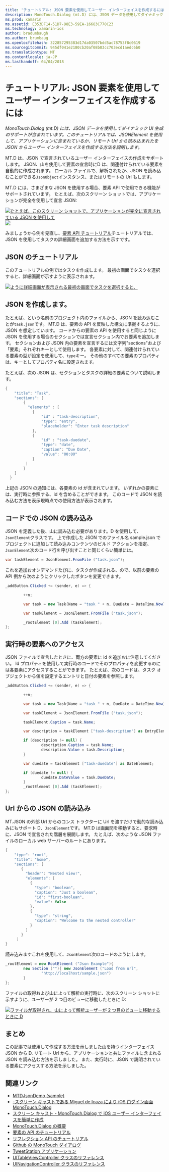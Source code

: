 ```yaml
---
title: 'チュートリアル: JSON 要素を使用してユーザー インターフェイスを作成するには'
description: MonoTouch.Dialog (mt.D) には、JSON データを使用してダイナミック UI 生成のサポートが含まれています。 このチュートリアルでは、JSONElement を使用して、アプリケーションに含まれているか、リモート Url から読み込まれたを JSON からユーザー インターフェイスを作成する方法を説明します。
ms.prod: xamarin
ms.assetid: E353DF14-51D7-98E3-59EA-16683C770C23
ms.technology: xamarin-ios
author: bradumbaugh
ms.author: brumbaug
ms.openlocfilehash: 322857295383d17da03507bdd5ac78753f8c0619
ms.sourcegitcommit: 945df041e2180cb20af08b83cc703ecd1aedc6b0
ms.translationtype: MT
ms.contentlocale: ja-JP
ms.lasthandoff: 04/04/2018
---
```

# <a name="walkthrough-using-a-json-element-to-create-a-user-interface"></a>チュートリアル: JSON 要素を使用してユーザー インターフェイスを作成するには

_MonoTouch.Dialog (mt.D) には、JSON データを使用してダイナミック UI 生成のサポートが含まれています。このチュートリアルでは、JSONElement を使用して、アプリケーションに含まれているか、リモート Url から読み込まれたを JSON からユーザー インターフェイスを作成する方法を説明します。_


MT.D は、JSON で宣言されているユーザー インターフェイスの作成をサポートします。 JSON、山を使用して要素の宣言時にD は、関連付けられている要素を自動的に作成されます。 ローカル ファイルで、解析されたか、JSON を読み込むことができる`JsonObject`インスタンス、またはリモートの Url もします。

MT.D には、さまざまな JSON を使用する場合、要素 API で使用できる機能がサポートされています。 たとえば、次のスクリーン ショットでは、アプリケーションが完全を使用して宣言 JSON:

[![](json-element-walkthrough-images/01-load-from-file.png "たとえば、このスクリーン ショットで、アプリケーションが完全に宣言されている JSON を使用して")](json-element-walkthrough-images/01-load-from-file.png#lightbox) [ ![ ](json-element-walkthrough-images/01-load-from-file.png "など、このスクリーン ショットで、アプリケーションが完全を使用して宣言JSON")](json-element-walkthrough-images/01-load-from-file.png#lightbox)

みましょうから例を見直し、[要素 API チュートリアル](~/ios/user-interface/monotouch.dialog/elements-api-walkthrough.md)チュートリアルでは、JSON を使用してタスクの詳細画面を追加する方法を示すです。

## <a name="json-walkthrough"></a>JSON のチュートリアル

このチュートリアルの例ではタスクを作成します。 最初の画面でタスクを選択すると、詳細画面が示すように表示されます。

 [![](json-element-walkthrough-images/03-task-list.png "ように詳細画面が表示される最初の画面でタスクを選択すると、")](json-element-walkthrough-images/03-task-list.png#lightbox)

## <a name="creating-the-json"></a>JSON を作成します。

たとえば、という名前のプロジェクト内のファイルから、JSON を読み込むことが`task.json`です。 MT.D は、要素の API を反映した構文に準拠するように、JSON を想定しています。 コードからの要素の API を使用すると同じように JSON を使用する場合のセクションでは宣言セクション内でお要素を追加します。 セクションおよび JSON 内の要素を宣言するには文字列"sections"および「要素」それぞれキーとして使用します。 各要素に対して、関連付けられている要素の型が設定を使用して、`type`キー。 その他のすべての要素のプロパティは、キーとしてプロパティ名に設定されます。

たとえば、次の JSON は、セクションとタスクの詳細の要素について説明します。

```csharp
{
    "title": "Task",
    "sections": [
        {
          "elements" : [
            {
                "id" : "task-description",
                "type": "entry",
                "placeholder": "Enter task description"
            },
            {
                "id" : "task-duedate",
                "type": "date",
                "caption": "Due Date",
                "value": "00:00"
            }
         ]
        }
    ]
  }
```

上記の JSON の通知には、各要素の id が含まれています。 いずれかの要素には、実行時に参照する、id を含めることができます。 このコードで JSON を読み込む方法を表示現時点での使用方法が表示されます。

 <a name="Loading_the_JSON_in_Code" />


## <a name="loading-the-json-in-code"></a>コードでの JSON の読み込み

JSON を定義した後、山に読み込む必要があります。D を使用して、`JsonElement`クラスです。 上で作成した JSON でのファイル名 sample.json でプロジェクトに追加して読み込みコンテンツのビルド アクションを指定、`JsonElement`次のコード行を呼び出すことと同じくらい簡単には。

```csharp
var taskElement = JsonElement.FromFile ("task.json");
```

これを追加おオンデマンドたびに、タスクが作成される、ので、以前の要素の API 例から次のようにクリックしたボタンを変更できます。

```csharp
_addButton.Clicked += (sender, e) => {

        ++n;

        var task = new Task{Name = "task " + n, DueDate = DateTime.Now};

        var taskElement = JsonElement.FromFile ("task.json");

        _rootElement [0].Add (taskElement);
};
```

 <a name="Accessing_Elements_at_Runtime" />


## <a name="accessing-elements-at-runtime"></a>実行時の要素へのアクセス

JSON ファイルで宣言したときに、両方の要素に id を追加おに注意してください。 Id プロパティを使用して実行時のコードでそのプロパティを変更するのには各要素にアクセスすることができます。 たとえば、次のコードは、タスク オブジェクトから値を設定するエントリと日付の要素を参照します。

```csharp
_addButton.Clicked += (sender, e) => {

        ++n;

        var task = new Task{Name = "task " + n, DueDate = DateTime.Now};

        var taskElement = JsonElement.FromFile ("task.json");

        taskElement.Caption = task.Name;

        var description = taskElement ["task-description"] as EntryElement;

        if (description != null) {
                description.Caption = task.Name;
                description.Value = task.Description;       
        }

        var duedate = taskElement ["task-duedate"] as DateElement;

        if (duedate != null) {                
                duedate.DateValue = task.DueDate;
        }
        _rootElement [0].Add (taskElement);
};
```

 <a name="Loading_JSON_from_a_Url" />


## <a name="loading-json-from-a-url"></a>Url からの JSON の読み込み

MT.JSON の外部 Url からのコンス トラクターに Url を渡すだけで動的な読み込みにもサポート D、`JsonElement`です。 MT.D は画面間を移動すると、要求時に、JSON で宣言された階層を展開します。 たとえば、次のような JSON ファイルのローカル web サーバーのルートにあります。

```csharp
{
    "type": "root",
    "title": "home",
    "sections": [
       {
         "header": "Nested view!",
         "elements": [
           {
             "type": "boolean",
             "caption": "Just a boolean",
             "id": "first-boolean",
             "value": false
           },
           {
             "type": "string",
             "caption": "Welcome to the nested controller"
           }
         ]
       }
     ]
}
```

読み込みますこれを使用して、`JsonElement`次のコードのようにします。

```csharp
_rootElement = new RootElement ("Json Example"){
        new Section (""){ new JsonElement ("Load from url",
                "http://localhost/sample.json")
        }
};
```

ファイルの取得および山によって解析の実行時に、次のスクリーン ショットに示すように、ユーザーが 2 つ目のビューに移動したときに D:

 [![](json-element-walkthrough-images/04-json-web-example.png "ファイルが取得され、山によって解析ユーザーが 2 つ目のビューに移動するときに D")](json-element-walkthrough-images/04-json-web-example.png#lightbox)

 <a name="Summary" />


## <a name="summary"></a>まとめ

この記事では使用して作成する方法を示しました山を持つインターフェイスJSON から D. リモート Url から、アプリケーションと共にファイルに含まれる JSON を読み込む方法を示しました。 また、実行時に、JSON で説明されている要素にアクセスする方法を示しました。


## <a name="related-links"></a>関連リンク

- [MTDJsonDemo (sample)](https://developer.xamarin.com/samples/MTDJsonDemo/)
- [-スクリーン キャストである Miguel de Icaza により iOS ログイン画面 MonoTouch.Dialog](http://youtu.be/3butqB1EG0c)
- [スクリーン キャスト - MonoTouch.Dialog で iOS ユーザー インターフェイスを簡単に作成](http://youtu.be/j7OC5r8ZkYg)
- [MonoTouch.Dialog の概要](~/ios/user-interface/monotouch.dialog/index.md)
- [要素の API のチュートリアル](~/ios/user-interface/monotouch.dialog/elements-api-walkthrough.md)
- [リフレクション API のチュートリアル](~/ios/user-interface/monotouch.dialog/reflection-api-walkthrough.md)
- [Github の MonoTouch ダイアログ](https://github.com/migueldeicaza/MonoTouch.Dialog)
- [TweetStation アプリケーション](https://github.com/migueldeicaza/TweetStation)
- [UITableViewController クラスのリファレンス](http://developer.apple.com/library/ios/#DOCUMENTATION/UIKit/Reference/UITableViewController_Class/Reference/Reference.html)
- [UINavigationController クラスのリファレンス](http://developer.apple.com/library/ios/#documentation/UIKit/Reference/UINavigationController_Class/Reference/Reference.html)
